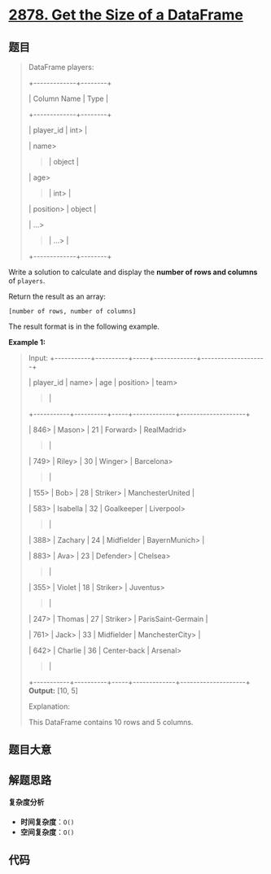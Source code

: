 # [2878. Get the Size of a DataFrame](https://leetcode.com/problems/get-the-size-of-a-dataframe/)

## 题目

> DataFrame players:
>
> +-------------+--------+
>
> | Column Name | Type |
>
> +-------------+--------+
>
> | player_id | int>
> |
>
> | name>
>
> > | object |
>
> | age>
>
> > | int>
> > |
>
> | position>
> | object |
>
> | ...>
>
> > | ...>
> > |
>
> +-------------+--------+

Write a solution to calculate and display the **number of rows and columns**
of `players`.

Return the result as an array:

`[number of rows, number of columns]`

The result format is in the following example.

**Example 1:**

> Input: +-----------+----------+-----+-------------+--------------------+
>
> | player_id | name>
> | age | position>
> | team>
>
> > |
>
> +-----------+----------+-----+-------------+--------------------+
>
> | 846>
> | Mason>
> | 21 | Forward>
> | RealMadrid>
>
> > |
>
> | 749>
> | Riley>
> | 30 | Winger>
> | Barcelona>
>
> > |
>
> | 155>
> | Bob>
> | 28 | Striker>
> | ManchesterUnited |
>
> | 583>
> | Isabella | 32 | Goalkeeper | Liverpool>
>
> > |
>
> | 388>
> | Zachary | 24 | Midfielder | BayernMunich>
> |
>
> | 883>
> | Ava>
> | 23 | Defender>
> | Chelsea>
>
> > |
>
> | 355>
> | Violet | 18 | Striker>
> | Juventus>
>
> > |
>
> | 247>
> | Thomas | 27 | Striker>
> | ParisSaint-Germain |
>
> | 761>
> | Jack>
> | 33 | Midfielder | ManchesterCity>
> |
>
> | 642>
> | Charlie | 36 | Center-back | Arsenal>
>
> > |
>
> +-----------+----------+-----+-------------+--------------------+ **Output:** [10, 5]
>
> Explanation:
>
> This DataFrame contains 10 rows and 5 columns.

## 题目大意

## 解题思路

#### 复杂度分析

- **时间复杂度**：`O()`
- **空间复杂度**：`O()`

## 代码

```javascript

```
